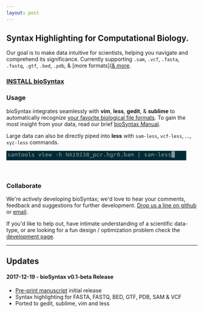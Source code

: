 ```yaml
---
layout: post
---
```


## Syntax Highlighting for Computational Biology.

Our goal is to make data intuitive for scientists, helping you navigate and comprehend its significance. Currently supporting `.sam`, `.vcf`, `.fasta`, `.fastq`, `.gtf`, `.bed`, `.pdb`, & [more formats]([& more](https://biosyntax.org/man#supported-file-formats).

<div style="text-align:center">
<script src="https://asciinema.org/a/153567.js" id="asciicast-153567" async></script>
</div>

<!--[<img src="http://biosyntax.org/images/sam-less-2.gif">](images/screens/sam-less.png)
-->

### [INSTALL bioSyntax](install)

### Usage

bioSyntax integrates seamlessly with **vim**, **less**, **gedit**, & **sublime** to automatically recognize [your favorite biological file formats](man#supported-file-formats). To gain the most insight from your data, read our brief [bioSyntax Manual](man).

Large data can also be directly piped into **less** with `sam-less`, `vcf-less`, ..., `xyz-less` commands.

![Example less command](images/sam-less_command.gif)

&nbsp;

### Collaborate

We're actively developing bioSyntax; we'd love to hear your comments, feedback and suggestions for further development. [Drop us a line on github](https://github.com/bioSyntax/bioSyntax/issues) or [email](mailto:info@bioSyntax.org).

If you'd like to help out, have intimate understanding of a scientific data-type, or are looking for a fun design / optimization problem check the [development page](dev).

------------------------------------------------------------------------------

## Updates

#### 2017-12-19 - bioSyntax v0.1-beta Release

- [Pre-print manuscript](https://www.biorxiv.org/content/early/2017/12/20/235820) initial release
- Syntax highlighting for FASTA, FASTQ, BED, GTF, PDB, SAM & VCF
- Ported to gedit, sublime, vim and less